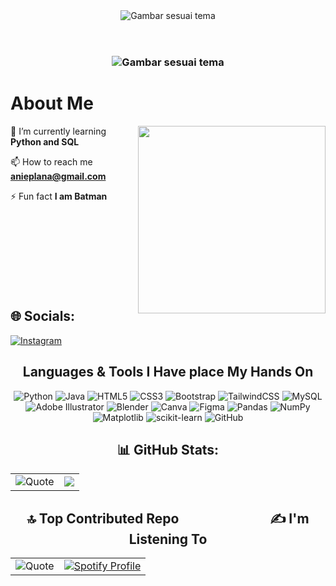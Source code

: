 <header>
  <picture>
    <source srcset="https://i.pinimg.com/originals/21/9a/09/219a09d5c2d9e50e4c2d20c9a03e09af.gif" media="(prefers-color-scheme: dark)">
    <source srcset="https://i.pinimg.com/originals/1b/12/57/1b1257486694588aaf30a878489aab97.gif" media="(prefers-color-scheme: light)">
    <img src="https://i.pinimg.com/originals/1b/12/57/1b1257486694588aaf30a878489aab97.gif" alt="Gambar sesuai tema">
  </picture>
</header>

<h3 align="center">
<picture>
  <source srcset="https://readme-typing-svg.herokuapp.com?font=Fira+Code&weight=500&size=32&duration=4000&pause=1000&color=F72798&center=true&vCenter=true&width=700&height=70&lines=Hi+Everyone!%F0%9F%91%8B;+I'm+Muhammad+Maulana+Khanif!" media="(prefers-color-scheme: dark)" />
  <source srcset="https://readme-typing-svg.herokuapp.com?font=Fira+Code&weight=500&size=32&duration=4000&pause=1000&color=000000&center=true&vCenter=true&width=700&height=70&lines=Hi+Everyone!%F0%9F%91%8B;+I'm+Muhammad+Maulana+Khanif!" media="(prefers-color-scheme: light)" />
  <img src="https://readme-typing-svg.herokuapp.com?font=Fira+Code&weight=500&size=32&duration=4000&pause=1000&color=000000&center=true&vCenter=true&width=700&height=70&lines=Hi+Everyone!%F0%9F%91%8B;+I'm+Muhammad+Maulana+Khanif!" alt="Gambar sesuai tema" />
</picture>
</h3>
<h1>About Me</h1>



<img align="right" width = "300px" src="https://i.pinimg.com/originals/1c/07/97/1c0797d3bee19d5a996bd60589f03577.gif" />



🌱 I’m currently learning **Python and SQL**

📫 How to reach me **anieplana@gmail.com**

⚡ Fun fact **I am Batman**
<br>
<br>
<br>
<br>
<br>
<br>
<br>
<br>
<br>
<div></div>

## 🌐 Socials:
[![Instagram](https://img.shields.io/badge/Instagram-%23E4405F.svg?logo=Instagram&logoColor=white)](https://instagram.com/muhammadkaaa_)



<h2  align="center"> Languages & Tools I Have place My Hands On </h2>

<div align="center">

![Python](https://img.shields.io/badge/python-3670A0?style=for-the-badge&logo=python&logoColor=ffdd54) 
![Java](https://img.shields.io/badge/java-%23ED8B00.svg?style=for-the-badge&logo=openjdk&logoColor=white) 
![HTML5](https://img.shields.io/badge/html5-%23E34F26.svg?style=for-the-badge&logo=html5&logoColor=white) 
![CSS3](https://img.shields.io/badge/css3-%231572B6.svg?style=for-the-badge&logo=css3&logoColor=white) 
![Bootstrap](https://img.shields.io/badge/bootstrap-%238511FA.svg?style=for-the-badge&logo=bootstrap&logoColor=white) 
![TailwindCSS](https://img.shields.io/badge/tailwindcss-%2338B2AC.svg?style=for-the-badge&logo=tailwind-css&logoColor=white) 
![MySQL](https://img.shields.io/badge/mysql-4479A1.svg?style=for-the-badge&logo=mysql&logoColor=white) 
![Adobe Illustrator](https://img.shields.io/badge/adobe%20illustrator-%23FF9A00.svg?style=for-the-badge&logo=adobe%20illustrator&logoColor=white) 
![Blender](https://img.shields.io/badge/blender-%23F5792A.svg?style=for-the-badge&logo=blender&logoColor=white) 
![Canva](https://img.shields.io/badge/Canva-%2300C4CC.svg?style=for-the-badge&logo=Canva&logoColor=white) 
![Figma](https://img.shields.io/badge/figma-%23F24E1E.svg?style=for-the-badge&logo=figma&logoColor=white) 
![Pandas](https://img.shields.io/badge/pandas-%23150458.svg?style=for-the-badge&logo=pandas&logoColor=white) 
![NumPy](https://img.shields.io/badge/numpy-%23013243.svg?style=for-the-badge&logo=numpy&logoColor=white) 
![Matplotlib](https://img.shields.io/badge/Matplotlib-%23ffffff.svg?style=for-the-badge&logo=Matplotlib&logoColor=black) 
![scikit-learn](https://img.shields.io/badge/scikit--learn-%23F7931E.svg?style=for-the-badge&logo=scikit-learn&logoColor=white) 
![GitHub](https://img.shields.io/badge/github-%23121011.svg?style=for-the-badge&logo=github&logoColor=white)

</div>


  
<h2 align="center"> 📊 GitHub Stats: </h2>
<div align="center">
<table>
  <tr>
    <td>
      <img src="https://github-readme-stats.vercel.app/api?username=inikanipp&theme=dark&hide_border=false&include_all_commits=false&count_private=false" alt="Quote">
    </td>
    <td>
        <img src="https://github-readme-stats.vercel.app/api/top-langs/?username=inikanipp&theme=dark&hide_border=false&include_all_commits=false&count_private=false&layout=compact">
    </td>
  </tr>
</table>
</div>


<div align="center">
  
<h2> 🔝 Top Contributed Repo &emsp;&emsp; &emsp;&emsp; &emsp;&emsp; ✍️ I'm Listening To</h2>

<table>
  <tr>
    <td>
      <img src="https://github-contributor-stats.vercel.app/api?username=inikanipp&limit=5&theme=dark&combine_all_yearly_contributions=true" alt="Quote">
    </td>
    <td>
      <a href="https://github.com/kittinan/spotify-github-profile">
        <img src="https://spotify-github-profile.kittinanx.com/api/view?uid=31442su2rsqsj6xhnd2ffdtjeury&cover_image=true&theme=novatorem&show_offline=false&background_color=121212&interchange=false&bar_color=2ecbff&bar_color_cover=false" alt="Spotify Profile">
      </a>
    </td>
  </tr>
</table>

</div>
